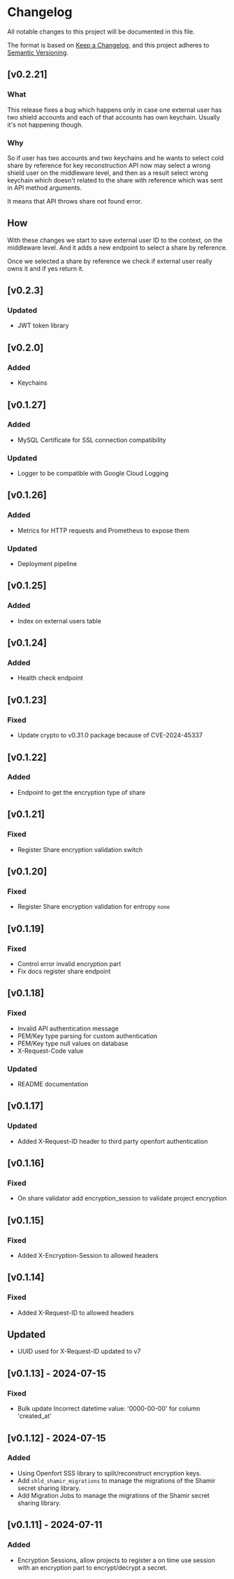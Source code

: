 # Changelog

All notable changes to this project will be documented in this file.

The format is based on [Keep a Changelog](https://keepachangelog.com/en/1.1.0/),
and this project adheres to [Semantic Versioning](https://semver.org/spec/v2.0.0.html).

## [v0.2.21]
### What
This release fixes a bug which happens only in case one external user has two shield accounts and each of that accounts has own keychain. Usually it's not happening though.

### Why
So if user has two accounts and two keychains and he wants to select cold share by reference for key reconstruction API now may select a wrong shield user on the middleware level, and then as a result select wrong keychain which doesn't related to the share with reference which was sent in API method arguments.

It means that API throws share not found error.

## How
With these changes we start to save external user ID to the context, on the middleware level. And it adds a new endpoint to select a share by reference.

Once we selected a share by reference we check if external user really owns it and if yes return it.

## [v0.2.3]
### Updated
- JWT token library

## [v0.2.0]
### Added
- Keychains

## [v0.1.27]
### Added
- MySQL Certificate for SSL connection compatibility
### Updated
- Logger to be compatible with Google Cloud Logging

## [v0.1.26]
### Added
- Metrics for HTTP requests and Prometheus to expose them
### Updated
- Deployment pipeline

## [v0.1.25]
### Added
- Index on external users table

## [v0.1.24]
### Added
- Health check endpoint

## [v0.1.23]
### Fixed
- Update crypto to v0.31.0 package because of CVE-2024-45337

## [v0.1.22]
### Added
- Endpoint to get the encryption type of share

## [v0.1.21]
### Fixed
- Register Share encryption validation switch

## [v0.1.20]
### Fixed
- Register Share encryption validation for entropy `none`

## [v0.1.19]
### Fixed
- Control error invalid encryption part
- Fix docs register share endpoint

## [v0.1.18]
### Fixed
- Invalid API authentication message
- PEM/Key type parsing for custom authentication
- PEM/Key type null values on database
- X-Request-Code value
### Updated
- README documentation

## [v0.1.17]
### Updated
- Added X-Request-ID header to third party openfort authentication

## [v0.1.16]
### Fixed
- On share validator add encryption_session to validate project encryption

## [v0.1.15]
### Fixed
- Added X-Encryption-Session to allowed headers

## [v0.1.14]
### Fixed
- Added X-Request-ID to allowed headers
## Updated
- UUID used for X-Request-ID updated to v7

## [v0.1.13] - 2024-07-15
### Fixed
- Bulk update Incorrect datetime value: '0000-00-00' for column 'created_at'

## [v0.1.12] - 2024-07-15
### Added
- Using Openfort SSS library to split/reconstruct encryption keys. 
- Add `shld_shamir_migrations` to manage the migrations of the Shamir secret sharing library.
- Add Migration Jobs to manage the migrations of the Shamir secret sharing library.


## [v0.1.11] - 2024-07-11
### Added
- Encryption Sessions, allow projects to register a on time use session with an encryption part to encrypt/decrypt a secret.
